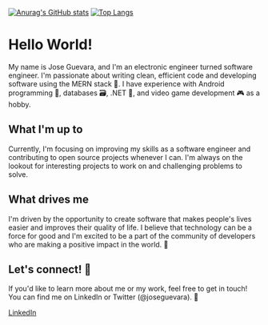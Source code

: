 [![Anurag's GitHub stats](https://github-readme-stats.vercel.app/api?username=asdaois)](https://github.com/anuraghazra/github-readme-stats)
[![Top Langs](https://github-readme-stats.vercel.app/api/top-langs/?username=asdaois)](https://github.com/anuraghazra/github-readme-stats)
# Hello World!

My name is Jose Guevara, and I'm an electronic engineer turned software engineer. I'm passionate about writing clean, efficient code and developing software using the MERN stack 🌱. I have experience with Android programming 📱, databases 🗃️, .NET 🧰, and video game development 🎮 as a hobby.

## What I'm up to

Currently, I'm focusing on improving my skills as a software engineer and contributing to open source projects whenever I can. I'm always on the lookout for interesting projects to work on and challenging problems to solve.

## What drives me

I'm driven by the opportunity to create software that makes people's lives easier and improves their quality of life. I believe that technology can be a force for good and I'm excited to be a part of the community of developers who are making a positive impact in the world. 🚀

## Let's connect! 🤝

If you'd like to learn more about me or my work, feel free to get in touch! You can find me on LinkedIn or Twitter (@joseguevara). 👀

[LinkedIn](https://www.linkedin.com/in/jose-guevara-934a711a3/)
